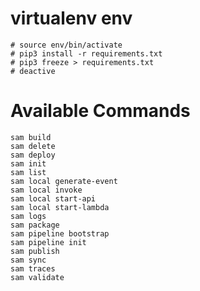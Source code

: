 # virtualenv env
    # source env/bin/activate
    # pip3 install -r requirements.txt
    # pip3 freeze > requirements.txt
    # deactive


# Available Commands
    sam build
    sam delete
    sam deploy
    sam init
    sam list
    sam local generate-event
    sam local invoke
    sam local start-api
    sam local start-lambda
    sam logs
    sam package
    sam pipeline bootstrap
    sam pipeline init
    sam publish
    sam sync
    sam traces
    sam validate